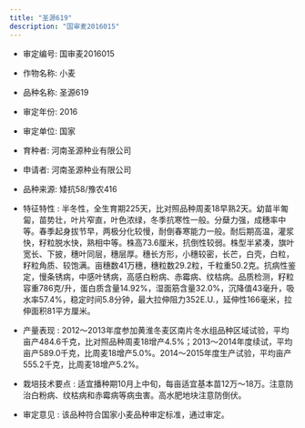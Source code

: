 ```yaml
---
title: "圣源619"
description: "国审麦2016015"
---
```

* 审定编号:  国审麦2016015

*  作物名称:  小麦

*  品种名称:  圣源619

*  审定年份:  2016

*  审定单位:  国家

* 育种者:  河南圣源种业有限公司

*  申请者:  河南圣源种业有限公司

*  品种来源:  矮抗58/豫农416

*  特征特性 : 
半冬性，全生育期225天，比对照品种周麦18早熟2天。幼苗半匍匐，苗势壮，叶片窄直，叶色浓绿，冬季抗寒性一般。分蘖力强，成穗率中等。春季起身拔节早，两极分化较慢，耐倒春寒能力一般。耐后期高温，灌浆快，籽粒脱水快，熟相中等。株高73.6厘米，抗倒性较弱。株型半紧凑，旗叶宽长、下披，穗叶同层，穗层厚。穗长方形，小穗较密，长芒，白壳，白粒，籽粒角质、较饱满。亩穗数41万穗，穗粒数29.2粒，千粒重50.2克。抗病性鉴定，慢条锈病，中感叶锈病，高感白粉病、赤霉病、纹枯病。品质检测，籽粒容重786克/升，蛋白质含量14.92%，湿面筋含量32.0%，沉降值43毫升，吸水率57.4%，稳定时间5.8分钟，最大拉伸阻力352E.U.，延伸性166毫米，拉伸面积81平方厘米。
 
*  产量表现 : 
2012～2013年度参加黄淮冬麦区南片冬水组品种区域试验，平均亩产484.6千克，比对照品种周麦18增产4.5%；2013～2014年度续试，平均亩产589.0千克，比周麦18增产5.0%。2014～2015年度生产试验，平均亩产555.2千克，比周麦18增产5.2%。

*  栽培技术要点 : 
适宜播种期10月上中旬，每亩适宜基本苗12万～18万。注意防治白粉病、纹枯病和赤霉病等病虫害。高水肥地块注意防倒伏。

*  审定意见 : 
该品种符合国家小麦品种审定标准，通过审定。
